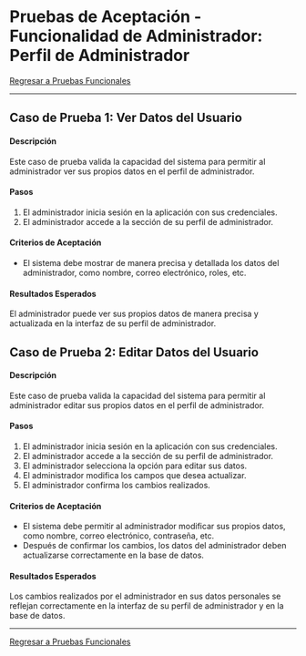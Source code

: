 # Pruebas de Aceptación - Funcionalidad de Administrador: Perfil de Administrador

[Regresar a Pruebas Funcionales](../test.md)

---

## Caso de Prueba 1: Ver Datos del Usuario

#### Descripción
Este caso de prueba valida la capacidad del sistema para permitir al administrador ver sus propios datos en el perfil de administrador.

#### Pasos
1. El administrador inicia sesión en la aplicación con sus credenciales.
2. El administrador accede a la sección de su perfil de administrador.

#### Criterios de Aceptación
- El sistema debe mostrar de manera precisa y detallada los datos del administrador, como nombre, correo electrónico, roles, etc.

#### Resultados Esperados
El administrador puede ver sus propios datos de manera precisa y actualizada en la interfaz de su perfil de administrador.

## Caso de Prueba 2: Editar Datos del Usuario

#### Descripción
Este caso de prueba valida la capacidad del sistema para permitir al administrador editar sus propios datos en el perfil de administrador.

#### Pasos
1. El administrador inicia sesión en la aplicación con sus credenciales.
2. El administrador accede a la sección de su perfil de administrador.
3. El administrador selecciona la opción para editar sus datos.
4. El administrador modifica los campos que desea actualizar.
5. El administrador confirma los cambios realizados.

#### Criterios de Aceptación
- El sistema debe permitir al administrador modificar sus propios datos, como nombre, correo electrónico, contraseña, etc.
- Después de confirmar los cambios, los datos del administrador deben actualizarse correctamente en la base de datos.

#### Resultados Esperados
Los cambios realizados por el administrador en sus datos personales se reflejan correctamente en la interfaz de su perfil de administrador y en la base de datos.

---

[Regresar a Pruebas Funcionales](../test.md)